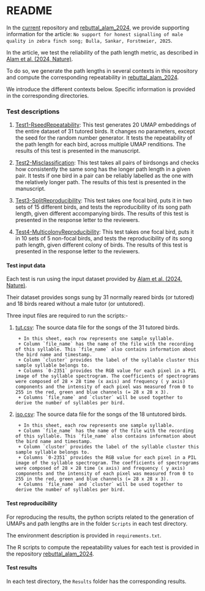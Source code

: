 # README

In the [current](https://github.com/ymir-k/UMAP_test/tree/main/RebuttalTests) repository and [rebuttal_alam_2024](https://github.com/MartinBulla/rebuttal_alam_2024), we provide supporting information for the article: `No support for honest signalling of male quality in zebra finch song; Bulla, Sankar, Forstmeier, 2025`.


In the article, we test the reliability of the path length metric, as described in [Alam et al. (2024, Nature)](https://doi.org/10.1038/s41586-024-07207-4).

To do so, we generate the path lengths in several contexts in this repository and compute the corresponding repeatability in [rebuttal_alam_2024](https://github.com/MartinBulla/rebuttal_alam_2024).


We introduce the different contexts below. Specific information is provided in the corresponding directories.


### Test descriptions

1. [Test1-RseedRepeatability](https://github.com/ymir-k/UMAP_test/tree/main/RebuttalTests/Test1-RseedRepeatability/): This test generates 20 UMAP embeddings of the entire dataset of 31 tutored birds. It changes no parameters, except the seed for the random number generator. It tests the repeatability of the path length for each bird, across multiple UMAP renditions. The results of this test is presented in the manuscript.

2. [Test2-Misclassification](https://github.com/ymir-k/UMAP_test/tree/main/RebuttalTests/Test2-Misclassification): This test takes all pairs of birdsongs and checks how consistently the same song has the longer path length in a  given pair. It tests if one bird in a pair can be reliably labelled as the one with the relatively longer path. The results of this test is presented in the manuscript.

3. [Test3-SplitReproducibility](https://github.com/ymir-k/UMAP_test/tree/main/RebuttalTests/Test3-SplitReproducibility): This test takes one focal bird, puts it in two sets of 15 different birds, and tests the reproducibility of its song path length, given different accompanying birds. The results of this test is presented in the response letter to the reviewers.

4. [Test4-MulticolonyReproducibility](https://github.com/ymir-k/UMAP_test/tree/main/RebuttalTests/Test4-MulticolonyReproducibility): This test takes one focal bird, puts it in 10 sets of 5 non-focal birds, and tests the reproducibility of its song path length, given different colony of birds. The results of this test is presented in the response letter to the reviewers.
 




#### Test input data


Each test is run using the input dataset provided by [Alam et al. (2024, Nature)](https://doi.org/10.1038/s41586-024-07207-4).

Their dataset provides songs sung by 31 normally reared birds (or tutored) and 18 birds reared without a male tutor (or untutored).

Three input files are required to run the scripts:-

1. [tut.csv](https://dataverse.tdl.org/file.xhtml?persistentId=doi:10.18738/T8/WBQM4I/Q92O9A&version=5.0): The source data file for the songs of the 31 tutored birds.

		+ In this sheet, each row represents one sample syllable.
		+ Column `file_name` has the name of the file with the recording of this syllable. This `file_name` also contains information about the bird name and timestamp.
		+ Column `cluster` provides the label of the syllable cluster this sample syllable belongs to.
		+ Columns `0-2351` provides the RGB value for each pixel in a PIL image of the syllable spectrogram. The coefficients of spectrograms were composed of 28 × 28 time (x axis) and frequency ( y axis) components and the intensity of each pixel was measured from 0 to 255 in the red, green and blue channels (= 28 x 28 x 3).
		+ Columns `file_name` and `cluster` will be used together to derive the number of syllables per bird.
	
2. [iso.csv](https://doi.org/10.18738/T8/WBQM4I/DFA8JM): The source data file for the songs of the 18 untutored birds.

		+ In this sheet, each row represents one sample syllable.
		+ Column `file_name` has the name of the file with the recording of this syllable. This `file_name` also contains information about the bird name and timestamp.
		+ Column `cluster` provides the label of the syllable cluster this sample syllable belongs to.
		+ Columns `0-2351` provides the RGB value for each pixel in a PIL image of the syllable spectrogram. The coefficients of spectrograms were composed of 28 × 28 time (x axis) and frequency ( y axis) components and the intensity of each pixel was measured from 0 to 255 in the red, green and blue channels (= 28 x 28 x 3).
		+ Columns `file_name` and `cluster` will be used together to derive the number of syllables per bird.









#### Test reproducibility

For reproducing the results, the python scripts related to the generation of UMAPs and path lengths are in the folder `Scripts` in each test directory.

The environment description is provided in `requirements.txt`.


The R scripts to compute the repeatability values for each test is provided in the repository  [rebuttal_alam_2024](https://github.com/MartinBulla/rebuttal_alam_2024).




#### Test results


In each test directory, the `Results` folder has the corresponding results.

